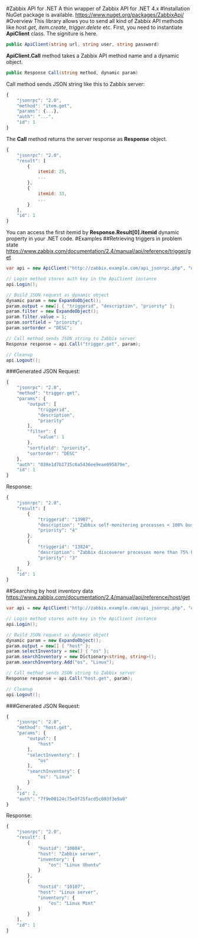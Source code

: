 #Zabbix API for .NET
A thin wrapper of Zabbix API for .NET 4.x
#Installation
NuGet package is available.
https://www.nuget.org/packages/ZabbixApi/
#Overview
This library allows you to send all kind of Zabbix API methods like _host.get_, _item.create_, _trigger.delete_ etc. First, you need to instantiate __ApiClient__ class. The signiture is here.
```C#
public ApiClient(string url, string user, string password)
```
__ApiClient.Call__ method takes a Zabbix API method name and a dynamic object. 
```C#
public Response Call(string method, dynamic param)
```
Call method sends JSON string like this to Zabbix server:
```javascript
{
    "jsonrpc": "2.0",
    "method": "item.get",
    "params": {...},
    "auth": "...",
    "id": 1
}
```
The __Call__ method returns the server response as __Response__ object. 
```javascript
{
    "jsonrpc": "2.0",
    "result": [
        {
            itemid: 25,
            ...
        },
        {
            itemid: 33,
            ...
        }
    ],
    "id": 1
}
```
You can access the first itemid by __Response.Result[0].itemid__ dynamic property in your .NET code.
#Examples
##Retrieving triggers in problem state
https://www.zabbix.com/documentation/2.4/manual/api/reference/trigger/get
```C#
var api = new ApiClient("http://zabbix.example.com/api_jsonrpc.php", "user1", "pass");

// Login method stores auth key in the ApiClient instance
api.Login();

// Build JSON request as dynamic object
dynamic param = new ExpandoObject();
param.output = new[] { "triggerid", "description", "priority" };
param.filter = new ExpandoObject();
param.filter.value = 1;
param.sortfield = "priority";
param.sortorder = "DESC";

// Call method sends JSON string to Zabbix server
Response response = api.Call("trigger.get", param);

// Cleanup
api.Logout();
```
###Generated JSON
Request:
```javascript
{
    "jsonrpc": "2.0",
    "method": "trigger.get",
    "params": {
        "output": [
            "triggerid",
            "description",
            "priority"
        ],
        "filter": {
            "value": 1
        },
        "sortfield": "priority",
        "sortorder": "DESC"
    },
    "auth": "038e1d7b1735c6a5436ee9eae095879e",
    "id": 1
}
```
Response:
```javascript
{
    "jsonrpc": "2.0",
    "result": [
        {
            "triggerid": "13907",
            "description": "Zabbix self-monitoring processes < 100% busy",
            "priority": "4"
        },
        {
            "triggerid": "13824",
            "description": "Zabbix discoverer processes more than 75% busy",
            "priority": "3"
        }
    ],
    "id": 1
}
```
##Searching by host inventory data
https://www.zabbix.com/documentation/2.4/manual/api/reference/host/get
```C#
var api = new ApiClient("http://zabbix.example.com/api_jsonrpc.php", "user1", "pass");

// Login method stores auth key in the ApiClient instance
api.Login();

// Build JSON request as dynamic object
dynamic param = new ExpandoObject();
param.output = new[] { "host" };
param.selectInventory = new[] { "os" };
param.searchInventory = new Dictionary<string, string>();
param.searchInventory.Add("os", "Linux");

// Call method sends JSON string to Zabbix server
Response response = api.Call("host.get", param);

// Cleanup
api.Logout();
```
###Generated JSON
Request:
```javascript
{
    "jsonrpc": "2.0",
    "method": "host.get",
    "params": {
        "output": [
            "host"
        ],
        "selectInventory": [
            "os"
        ],
        "searchInventory": {
            "os": "Linux"
        }
    },
    "id": 2,
    "auth": "7f9e00124c75e8f25facd5c093f3e9a0"
}
```
Response:
```javascript
{
    "jsonrpc": "2.0",
    "result": [
        {
            "hostid": "10084",
            "host": "Zabbix server",
            "inventory": {
                "os": "Linux Ubuntu"
            }
        },
        {
            "hostid": "10107",
            "host": "Linux server",
            "inventory": {
                "os": "Linux Mint"
            }
        }
    ],
    "id": 1
}
```
